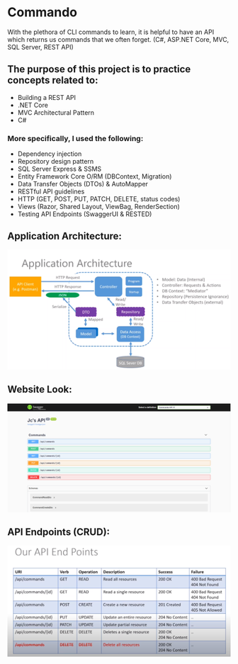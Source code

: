 # Commando
With the plethora of CLI commands to learn, it is helpful to have an API which returns us commands that we often forget. (C#, ASP.NET Core, MVC, SQL Server, REST API)
<br />

<h2>The purpose of this project is to practice concepts related to: </h2>
<ul> 
  <li>Building a REST API</li>
  <li>.NET Core</li>
  <li>MVC Architectural Pattern</li>
  <li>C#</li>
 </ul>
<h3>More specifically, I used the following:</h3>
<ul>
  <li>Dependency injection</li>
  <li>Repository design pattern</li>
  <li>SQL Server Express & SSMS</li>
  <li>Entity Framework Core O/RM (DBContext, Migration)
</li>
  <li>Data Transfer Objects (DTOs) & AutoMapper</li>
  <li>RESTful API guidelines</li>
  <li>HTTP (GET, POST, PUT, PATCH, DELETE, status codes)</li>
  <li>Views (Razor, Shared Layout, ViewBag, RenderSection)</li>
  <li>Testing API Endpoints (SwaggerUI & RESTED)</li>
  
</ul>
<h2> Application Architecture: </h2>

![](images/arch.png)

<h2> Website Look: </h2>

![](images/api.PNG)

<h2> API Endpoints (CRUD): </h2>

![](images/endpoints.png)
